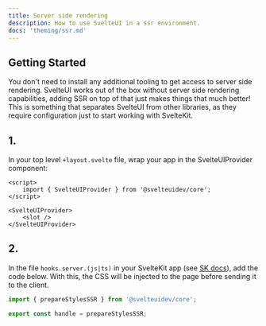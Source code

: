 ```yaml
---
title: Server side rendering
description: How to use SvelteUI in a ssr environment.
docs: 'theming/ssr.md'
---
```


<script>
    import { SvelteUIProvider } from "@svelteuidev/core";
    import { Prism } from "@svelteuidev/prism";
</script>

## Getting Started

You don't need to install any additional tooling to get access to server side rendering. SvelteUI works out of the box without server side rendering capabilities, adding SSR on top of that just makes things that much better! This is something that separates SvelteUI from other libraries, as they require configuration just to start working with SvelteKit.

## 1.

In your top level `+layout.svelte` file, wrap your app in the SvelteUIProvider component:

```svelte
<script>
	import { SvelteUIProvider } from '@svelteuidev/core';
</script>

<SvelteUIProvider>
	<slot />
</SvelteUIProvider>
```

## 2.

In the file `hooks.server.(js|ts)` in your SvelteKit app (see [SK docs](https://kit.svelte.dev/docs/hooks)), add the code below. With this, the CSS will be injected to the page before sending it to the client.

```typescript
import { prepareStylesSSR } from '@svelteuidev/core';

export const handle = prepareStylesSSR;
```
